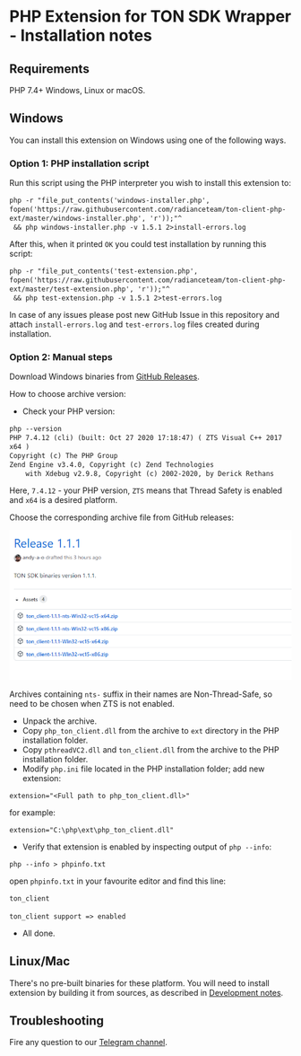 # PHP Extension for TON SDK Wrapper - Installation notes

## Requirements

 PHP 7.4+
 Windows, Linux or macOS.
 
## Windows

You can install this extension on Windows using one of the following ways.

### Option 1: PHP installation script

Run this script using the PHP interpreter you wish to install this extension to:

```
php -r "file_put_contents('windows-installer.php', fopen('https://raw.githubusercontent.com/radianceteam/ton-client-php-ext/master/windows-installer.php', 'r'));"^
 && php windows-installer.php -v 1.5.1 2>install-errors.log
```

After this, when it printed `OK` you could test installation by running this script:

```
php -r "file_put_contents('test-extension.php', fopen('https://raw.githubusercontent.com/radianceteam/ton-client-php-ext/master/test-extension.php', 'r'));"^
 && php test-extension.php -v 1.5.1 2>test-errors.log
```

In case of any issues please post new GitHub Issue in this repository and attach `install-errors.log` and `test-errors.log`
files created during installation.

### Option 2: Manual steps

Download Windows binaries from [GitHub Releases](https://github.com/radianceteam/ton-client-php-ext/releases).

How to choose archive version:

 - Check your PHP version:

```
php --version
PHP 7.4.12 (cli) (built: Oct 27 2020 17:18:47) ( ZTS Visual C++ 2017 x64 )
Copyright (c) The PHP Group
Zend Engine v3.4.0, Copyright (c) Zend Technologies
    with Xdebug v2.9.8, Copyright (c) 2002-2020, by Derick Rethans
```

Here, `7.4.12` - your PHP version, `ZTS` means that Thread Safety is enabled and `x64` is a desired platform.

Choose the corresponding archive file from GitHub releases:

![image alt ><](images/win32-release-version.png)

Archives containing `nts-` suffix in their names are Non-Thread-Safe, so need to be chosen when ZTS is not enabled.

 - Unpack the archive.
 - Copy `php_ton_client.dll` from the archive to `ext` directory in the PHP installation folder.
 - Copy `pthreadVC2.dll` and `ton_client.dll` from the archive to the PHP installation folder.
 - Modify `php.ini` file located in the PHP installation folder; add new extension:
```
extension="<Full path to php_ton_client.dll>"
```
for example:
```
extension="C:\php\ext\php_ton_client.dll"
```
 - Verify that extension is enabled by inspecting output of `php --info`:
```
php --info > phpinfo.txt 
``` 
open `phpinfo.txt` in your favourite editor and find this line:
```
ton_client

ton_client support => enabled
```
 - All done.

## Linux/Mac

There's no pre-built binaries for these platform. You will need to install 
extension by building it from sources, as described in [Development notes](development.md#linuxmac).

## Troubleshooting

Fire any question to our [Telegram channel](https://t.me/RADIANCE_TON_SDK).
 